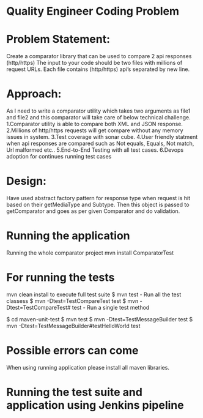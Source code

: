 # Quality Engineer Coding Problem

# Problem Statement:
Create a comparator library that can be used to compare 2 api responses (http/https) The input to your code should be two files with millions of request URLs.
Each file contains (http/https) api’s separated by new line.

# Approach:
  As I need to write a comparator utility which takes two arguments as file1 and file2 and this comparator will take care of below  technical challenge.
      1.Comparator utility is able to compare both XML and JSON response.
      2.Millions of http/https requests will get compare without any memory issues in system.
      3.Test coverage with sonar cube.
      4.User friendly statment when api responses are compared such as Not equals, Equals, Not match, Url malformed etc..
      5.End-to-End Testing with all test cases.
      6.Devops adoption for continues running test cases


# Design:
Have used abstract factory pattern for response type when request is hit based on their getMediaType and Subtype. Then this object is passed to getComparator and goes as per given Comparator and do validation.

# Running the application
  Running the whole comparator project  mvn install  ComparatorTest

# For running the tests
  mvn clean install to execute full test suite
  $ mvn test  - Run all the test classess
  $ mvn -Dtest=TestCompareTest  test
  $ mvn -Dtest=TestCompareTest#<any testcase name> test    - Run a single test method
  
$ cd maven-unit-test
$ mvn test
$ mvn -Dtest=TestMessageBuilder test
$ mvn -Dtest=TestMessageBuilder#testHelloWorld test  
 
# Possible errors can come
  When using running application please install all maven libraries.

# Running the test suite and application using Jenkins pipeline   
